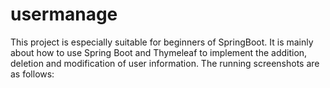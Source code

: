 # usermanage
This project is especially suitable for beginners of SpringBoot.
It is mainly about how to use Spring Boot and Thymeleaf to implement the addition, deletion and modification of user information.
The running screenshots are as follows:
